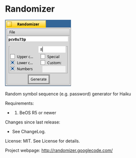Randomizer
==========

![screenshot](screenshot.png)

Random symbol sequence (e.g. password) generator for Haiku

Requirements:
* 1. BeOS R5 or newer

Changes since last release:
* See ChangeLog.

License: MIT. See License for details.

Project webpage: http://randomizer.googlecode.com/
